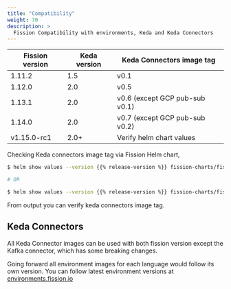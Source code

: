 ```yaml
---
title: "Compatibility"
weight: 70
description: >
  Fission Compatibility with environments, Keda and Keda Connectors
---
```


| Fission version | Keda version | Keda Connectors image tag      |
| --------------- | ------------ | ------------------------------ |
| 1.11.2          | 1.5          | v0.1                           |
| 1.12.0          | 2.0          | v0.5                           |
| 1.13.1          | 2.0          | v0.6 (except GCP pub-sub v0.1) |
| 1.14.0          | 2.0          | v0.7 (except GCP pub-sub v0.2) |
| v1.15.0-rc1     | 2.0+         | Verify helm chart values       |

Checking Keda connectors image tag via Fission Helm chart,

```sh
$ helm show values --version {{% release-version %}} fission-charts/fission-all

# OR

$ helm show values --version {{% release-version %}} fission-charts/fission-core
```

From output you can verify keda connectors image tag.

## Keda Connectors

All Keda Connector images can be used with both fission version except the Kafka connector, which has some breaking changes.

Going forward all environment images for each language would follow its own version.
You can follow latest environment versions at [environments.fission.io](https://environments.fission.io/)
